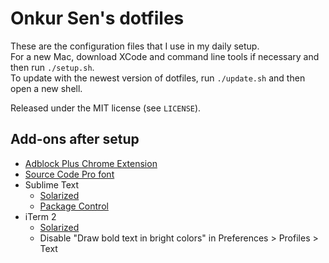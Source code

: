 # Onkur Sen's dotfiles

These are the configuration files that I use in my daily setup.  
For a new Mac, download XCode and command line tools if necessary and then run
`./setup.sh`.  
To update with the newest version of dotfiles, run `./update.sh` and then
open a new shell.

Released under the MIT license (see `LICENSE`).

## Add-ons after setup

* [Adblock Plus Chrome Extension](https://adblockplus.org/)
* [Source Code Pro font](https://github.com/adobe-fonts/source-code-pro)
* Sublime Text
  * [Solarized](https://github.com/SublimeColors/Solarized)
  * [Package Control](https://sublime.wbond.net/installation)
* iTerm 2
  * [Solarized](https://github.com/altercation/solarized/tree/master/iterm2-colors-solarized)
  * Disable "Draw bold text in bright colors" in Preferences > Profiles > Text
